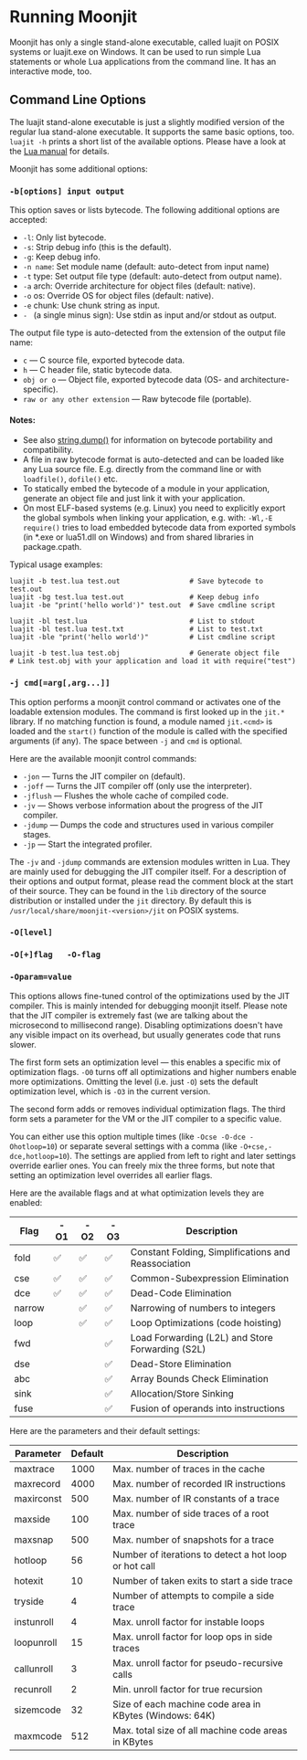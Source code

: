 # Running Moonjit

Moonjit has only a single stand-alone executable, called luajit on POSIX
systems or luajit.exe on Windows. It can be used to run simple Lua statements
or whole Lua applications from the command line. It has an interactive mode,
too.

## Command Line Options

The luajit stand-alone executable is just a slightly modified version of the
regular lua stand-alone executable. It supports the same basic options, too.
`luajit -h` prints a short list of the available options. Please have a look at
the [Lua manual](http://www.lua.org/manual/5.1/manual.html#6) for details.

Moonjit has some additional options:

<a name="b_opt"></a>
### `-b[options] input output`

This option saves or lists bytecode. The following additional options are
accepted:

* `-l`: Only list bytecode.
* `-s`: Strip debug info (this is the default).
* `-g`: Keep debug info.
* `-n name`: Set module name (default: auto-detect from input name)
* `-t` type: Set output file type (default: auto-detect from output name).
* `-a` arch: Override architecture for object files (default: native).
* `-o` os: Override OS for object files (default: native).
* `-e` chunk: Use chunk string as input.
* `- ` (a single minus sign): Use stdin as input and/or stdout as output.

The output file type is auto-detected from the extension of the output file name:

* `c` — C source file, exported bytecode data.
* `h` — C header file, static bytecode data.
* `obj or o` — Object file, exported bytecode data (OS- and architecture-specific).
* `raw or any other extension` — Raw bytecode file (portable).

#### Notes:

* See also [string.dump()](extensions.md#string_dump) for information on
  bytecode portability and compatibility.
* A file in raw bytecode format is auto-detected and can be loaded like any Lua
  source file. E.g. directly from the command line or with `loadfile()`, `dofile()`
  etc.
* To statically embed the bytecode of a module in your application, generate an
  object file and just link it with your application.
* On most ELF-based systems (e.g. Linux) you need to explicitly export the
  global symbols when linking your application, e.g. with: `-Wl,-E require()`
  tries to load embedded bytecode data from exported symbols (in \*.exe or
  lua51.dll on Windows) and from shared libraries in package.cpath.

Typical usage examples:

```
luajit -b test.lua test.out                 # Save bytecode to test.out
luajit -bg test.lua test.out                # Keep debug info
luajit -be "print('hello world')" test.out  # Save cmdline script

luajit -bl test.lua                         # List to stdout
luajit -bl test.lua test.txt                # List to test.txt
luajit -ble "print('hello world')"          # List cmdline script

luajit -b test.lua test.obj                 # Generate object file
# Link test.obj with your application and load it with require("test")
```

### `-j cmd[=arg[,arg...]]`

This option performs a moonjit control command or activates one of the loadable
extension modules. The command is first looked up in the `jit.*` library. If no
matching function is found, a module named `jit.<cmd>` is loaded and the
`start()` function of the module is called with the specified arguments (if
any). The space between `-j` and `cmd` is optional.

Here are the available moonjit control commands:

* `-jon` — Turns the JIT compiler on (default).
* `-joff` — Turns the JIT compiler off (only use the interpreter).
* `-jflush` — Flushes the whole cache of compiled code.
* `-jv` — Shows verbose information about the progress of the JIT compiler.
* `-jdump` — Dumps the code and structures used in various compiler stages.
* `-jp` — Start the integrated profiler.

The `-jv` and `-jdump` commands are extension modules written in Lua. They are mainly used for debugging the JIT compiler itself. For a description of their options and output format, please read the comment block at the start of their source. They can be found in the `lib` directory of the source distribution or installed under the `jit` directory. By default this is `/usr/local/share/moonjit-<version>/jit` on POSIX systems.

### `-O[level]`
### `-O[+]flag   -O-flag`
### `-Oparam=value`

This options allows fine-tuned control of the optimizations used by the JIT compiler. This is mainly intended for debugging moonjit itself. Please note that the JIT compiler is extremely fast (we are talking about the microsecond to millisecond range). Disabling optimizations doesn't have any visible impact on its overhead, but usually generates code that runs slower.

The first form sets an optimization level — this enables a specific mix of optimization flags. `-O0` turns off all optimizations and higher numbers enable more optimizations. Omitting the level (i.e. just `-O`) sets the default optimization level, which is `-O3` in the current version.

The second form adds or removes individual optimization flags. The third form sets a parameter for the VM or the JIT compiler to a specific value.

You can either use this option multiple times (like `-Ocse -O-dce -Ohotloop=10`) or separate several settings with a comma (like `-O+cse,-dce,hotloop=10`). The settings are applied from left to right and later settings override earlier ones. You can freely mix the three forms, but note that setting an optimization level overrides all earlier flags.

Here are the available flags and at what optimization levels they are enabled:

Flag	| -O1			| -O2			| -O3			| Description
--------|-----------------------|-----------------------|-----------------------|------------
fold	| :white_check_mark:	| :white_check_mark:	| :white_check_mark:	| Constant Folding, Simplifications and Reassociation
cse	| :white_check_mark:	| :white_check_mark:	| :white_check_mark:	| Common-Subexpression Elimination
dce	| :white_check_mark:	| :white_check_mark:	| :white_check_mark:	| Dead-Code Elimination
narrow	|			| :white_check_mark:	| :white_check_mark:	| Narrowing of numbers to integers
loop	|			| :white_check_mark:	| :white_check_mark:	| Loop Optimizations (code hoisting)
fwd	|			|			| :white_check_mark:	| Load Forwarding (L2L) and Store Forwarding (S2L)
dse	|			|			| :white_check_mark:	| Dead-Store Elimination
abc	|			|			| :white_check_mark:	| Array Bounds Check Elimination
sink	|			|			| :white_check_mark:	| Allocation/Store Sinking
fuse	|			|			| :white_check_mark:	| Fusion of operands into instructions

Here are the parameters and their default settings:

Parameter 	| Default 	| Description
----------------|---------------|------------
maxtrace	| 1000		| Max. number of traces in the cache
maxrecord	| 4000		| Max. number of recorded IR instructions
maxirconst	| 500		| Max. number of IR constants of a trace
maxside		| 100		| Max. number of side traces of a root trace
maxsnap		| 500		| Max. number of snapshots for a trace
hotloop		| 56		| Number of iterations to detect a hot loop or hot call
hotexit		| 10		| Number of taken exits to start a side trace
tryside		| 4		| Number of attempts to compile a side trace
instunroll	| 4		| Max. unroll factor for instable loops
loopunroll	| 15		| Max. unroll factor for loop ops in side traces
callunroll	| 3		| Max. unroll factor for pseudo-recursive calls
recunroll	| 2		| Min. unroll factor for true recursion
sizemcode	| 32		| Size of each machine code area in KBytes (Windows: 64K)
maxmcode	| 512		| Max. total size of all machine code areas in KBytes
